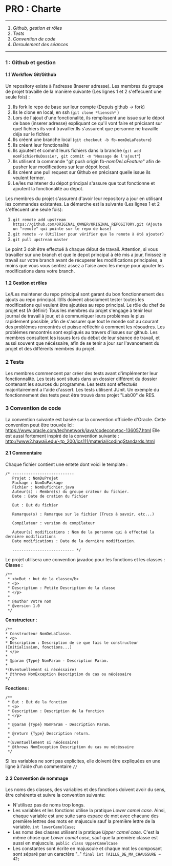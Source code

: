 # PRO : Charte
---
  1. *Github, gestion et rôles*
  2. *Tests*
  3. *Convention de code*
  4. *Deroulement des séances*
---
### 1 : Github et gestion
#### 1.1 Workflow Git/Github
Un repository existe à l'adresse (Inserer adresse). Les membres du groupe de projet travaille de la manière suivante (Les lignes 1 et 2 s'effecuent une seule fois) :
1. Ils fork le repo de base sur leur compte (Depuis github -> fork)
2. Ils le clone en local, en ssh (`git clone *lienssh*` )
3. Lors de l'ajout d'une fonctionalité, ils remplissent une issue sur le dépot de base (inserer adresse) expliquant ce qu'il vont faire et précisant sur quel fichiers ils vont travailler.Ils s'assurent que personne ne travaille déja sur le fichier.
4. Ils créent une branche local (`git checkout -b fb-nomDeLaFeature`)
5. Ils créent leur fonctionalité
6. Ils ajoutent et commit leurs fichiers dans la branche (`git add nomFichierOuDossier, git commit -m "Message de l'ajout"`)
7. Ils utilisent la commande "git push origin fb-*nomDeLaFeature*" afin de pusher leur modifications sur leur dépot local.
8. Ils créent une pull request sur Github en précisant quelle issue ils veulent fermer.
9. Le/les maintener du dépot principal s'assure que tout fonctionne et ajoutent la fonctionalité au dépot.

Les membres du projet s'assurent d'avoir leur repository a jour en utilisant les commandes existantes. La démarche est la suivante (Les lignes 1 et 2 s'effecuent une seule fois):
1. `git remote add upstream https://github.com/ORIGINAL_OWNER/ORIGINAL_REPOSITORY.git (Ajoute un "remote" qui pointe sur le repo de base)`
2. `git remote -v (Utiliser pour vérifier que le remote à été ajouter)`
3. `git pull upstream master`

Le point 3 doit être effectué à chaque début de travail. Attention, si vous travailler sur une branch et que le depot principal à été mis a jour, finissez le travail sur votre branch avant de récuperer les modifications principales,
a moins que vous vous sentiez assez a l'aise avec les merge pour ajouter les modifications dans votre branch.

#### 1.2 Gestion et rôles
Le/Les maintener du repo principal sont garant du bon fonctionnement des ajouts au repo principal. Il/Ils doivent absolument tester toutes les modifications qui veulent être ajoutées au repo principal.
Le rôle du chef de projet est (A définir)
Tous les membres du projet s'engage à tenir leur journal de travail à jour, et à communiquer leurs problèmes le plus rapidement possible, afin de s'assurer que tout le monde soit au courant des problèmes rencontrés et puisse réfléchir à comment les résoudres. Les problèmes rencontrés sont expliqués au travers d'issues sur github. Les membres consultent les issues lors du début de leur séance de travail, et aussi souvent que nécéssaire, afin de se tenir a jour sur l'avancement du projet et des différents membres du projet.

### 2 Tests
Les membres commencent par créer des tests avant d'implémenter leur fonctionnalité. Les tests sont situés dans un dossier différent du dossier contenant les sources du programme. Les tests sont effectués majoritairement a l'aide d'assert. Les tests utilisent JUnit. Un exemple du fonctionnement des tests peut être trouvé dans projet "Lab00" de RES.

### 3 Convention de code
La convention suivante est basée sur la convention officielle d'Oracle. Cette convention peut être trouvée ici:
https://www.oracle.com/technetwork/java/codeconvtoc-136057.html
Elle est aussi fortement inspiré de la convention suivante :
http://www2.hawaii.edu/~tp_200/ics111/material/codingStandards.html
#### 2.1 Commentaire
Chaque fichier contient une entete dont voici le template :
```
/* ---------------------------
   Projet : NomDuProjet
   Package : NomDuPackage
   Fichier : NomDufichier.java
   Auteur(s) : Membre(s) du groupe crateur du fichier.
   Date : Date de cration du fichier

   But : But du fichier

   Remarque(s) : Remarque sur le fichier (Trucs à savoir, etc...)

   Compilateur : version du compilateur

   Auteur(s) modifications : Nom de la personne qui à effectué la dernière modifications
   Date modifications : Date de la dernière modification.

   --------------------------- */
```

Le projet utilisera une convention javadoc pour les fonctions et les classes :
**Classe :**
```
/**
 * <b>But : but de la classe</b>
 * <p>
 * Description : Petite Description de la classe
 * </p>
 *
 * @author Votre nom
 * @version 1.0
 */
```
**Constructeur :**
```
/**
* Constructeur NomDeLaClasse.
* <p>
* Description : Description de ce que fais le constructeur (Initialisaion, fonctions...)
* </p>
*
* @param {Type} NomParam - Description Param.
*
*(Eventuellement si nécéssaire)
* @throws NomException Description du cas ou nécéssaire
*/
```
**Fonctions :**
```
/**
 * But : But de la fonction
 * <p>
 * Description : Description de la fonction
 * </p>
 *
 * @param {Type} NomParam - Description Param.
 *
 * @return {Type} Description return.
 *
 *(Eventuellement si nécéssaire)
 * @throws NomException Description du cas ou nécéssaire
 */
```
Si les variables ne sont pas explicites, elle doivent être expliquées en une ligne à l'aide d'un commentaire `//`

#### 2.2 Convention de nommage
Les noms des classes, des variables et des fonctions doivent avoir du sens, être cohérents  et suivre la convention suivante:
- N'utilisez pas de noms trop longs.
- Les variables et les fonctions utilise la pratique *Lower camel case*. Ainsi, chaque variable est une suite sans espace de mot avec chacune des première lettres des mots en majuscule sauf la première lettre de la variable.
`int lowerCamelCase;`
- Les noms des classes utilisent la pratique *Upper camel case*. C'est la même chose que *Lower camel case*, sauf que la première classe est aussi en majuscule.
`public class UpperCamelCase`
- Les constantes sont écrite en majuscule et chaque mot les composant sont séparé par un caractère "_"
`final int TAILLE_DE_MA_CHAUSSURE = 42;`
